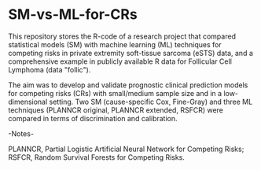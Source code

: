 # SM-vs-ML-for-CRs
This repository stores the R-code of a research project that compared statistical models (SM) with machine learning (ML) techniques for competing risks in private extremity soft-tissue sarcoma (eSTS) data, and a comprehensive example in publicly available R data for Follicular Cell Lymphoma (data "follic"). 

The aim was to develop and validate prognostic clinical prediction models for competing risks (CRs) with small/medium sample size and in a low-dimensional setting. Two SM (cause-specific Cox, Fine-Gray) and three ML techniques (PLANNCR original, PLANNCR extended, RSFCR) were compared in terms of discrimination and calibration. 

-Notes-  

PLANNCR, Partial Logistic Artificial Neural Network for Competing Risks; RSFCR, Random Survival Forests for Competing Risks.
